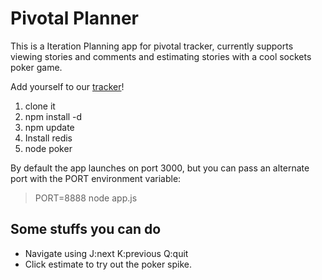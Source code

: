 Pivotal Planner
===============

This is a Iteration Planning app for pivotal tracker, currently supports
viewing stories and comments and estimating stories with a cool sockets
poker game.

Add yourself to our [tracker](https://www.pivotaltracker.com/projects/414007)!


1. clone it
2. npm install -d
3. npm update
4. Install redis
5. node poker

By default the app launches on port 3000, but you can pass an alternate
port with the PORT environment variable:

> PORT=8888 node app.js

Some stuffs you can do
----------------------

* Navigate using J:next K:previous Q:quit
* Click estimate to try out the poker spike.
